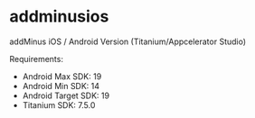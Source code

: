 # addminusios
addMinus iOS / Android Version (Titanium/Appcelerator Studio)

Requirements:
- Android Max SDK: 19
- Android Min SDK: 14
- Android Target SDK: 19
- Titanium SDK: 7.5.0
